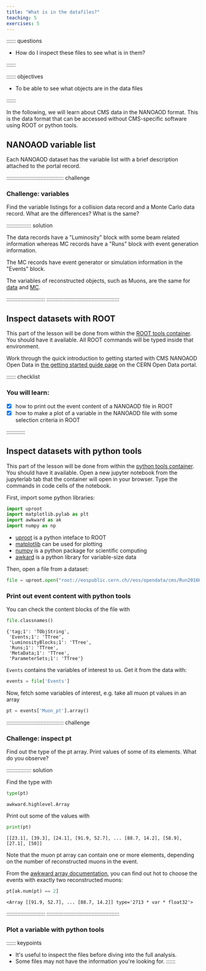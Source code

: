 ```yaml
---
title: "What is in the datafiles?"
teaching: 5
exercises: 5
---
```


:::::: questions
- How do I inspect these files to see what is in them?

::::::

:::::: objectives
- To be able to see what objects are in the data files

::::::

In the following, we will learn about CMS data in the NANOAOD format. This is the data format
that can be accessed without CMS-specific software using ROOT or python tools.


## NANOAOD variable list

Each NANOAOD dataset has the variable list with a brief description attached to the portal record.

::::::::::::::::::::::::::::::::::::: challenge

### Challenge: variables

Find the variable listings for a collision data record and a Monte Carlo data record. What are the differences? What is the same?

:::::::::::::::: solution

The data records have a "Luminosity" block with some beam related information whereas MC records have a "Runs" block with event generation information.

The MC records have event generator or simulation information in the "Events" block.
 
The variables of reconstructed objects, such as Muons, are the same for [data](https://opendata.cern.ch/eos/opendata/cms/dataset-semantics/NanoAOD/30563/SingleMuon_doc.html#Muon) and [MC](https://opendata.cern.ch/eos/opendata/cms/dataset-semantics/NanoAODSIM/35751/DYToMuMu_M-120To200_TuneCP5_13TeV-powheg-pythia8_doc.html#Muon).

:::::::::::::::::::::::::
:::::::::::::::::::::::::::::::::::::::::::::::

## Inspect datasets with ROOT

This part of the lesson will be done from within the [ROOT tools container](https://cms-opendata-workshop.github.io/workshopqcd-2024-lesson-docker/03-docker-for-cms-opendata.html#root-tools-container). You should have it available.
All ROOT commands will be typed inside that environment.

Work through the quick introduction to getting started with CMS NANOAOD Open Data in [the getting started guide page](https://opendata.cern.ch/docs/cms-getting-started-nanoaod) on the CERN Open Data portal.

:::::: checklist

### You will learn:

- [x] how to print out the event content of a NANOAOD file in ROOT
- [x] how to make a plot of a variable in the NANOAOD file with some selection criteria in ROOT

::::::::::::


## Inspect datasets with python tools

This part of the lesson will be done from within the [python tools container](https://cms-opendata-workshop.github.io/workshopqcd-2024-lesson-docker/03-docker-for-cms-opendata.html#python-tools-container). You should have it available.
Open a new jupyter notebook from the jupyterlab tab that the container will open in your browser. Type the commands in code cells of the notebook.

First, import some python libraries:

```python
import uproot
import matplotlib.pylab as plt
import awkward as ak
import numpy as np
```

 - [uproot](https://uproot.readthedocs.io/en/latest/index.html) is a python inteface to ROOT
 - [matplotlib](https://matplotlib.org/) can be used for plotting
 - [numpy](https://numpy.org/) is a python package for scientific computing
 - [awkard](https://awkward-array.org/doc/main/) is a python library for variable-size data

Then, open a file from a dataset:

```python
file = uproot.open("root://eospublic.cern.ch//eos/opendata/cms/Run2016H/SingleMuon/NANOAOD/UL2016_MiniAODv2_NanoAODv9-v1/120000/61FC1E38-F75C-6B44-AD19-A9894155874E.root")
```


### Print out event content with python tools

You can check the content blocks of the file with

```python
file.classnames()
```

```output
{'tag;1': 'TObjString',
 'Events;1': 'TTree',
 'LuminosityBlocks;1': 'TTree',
 'Runs;1': 'TTree',
 'MetaData;1': 'TTree',
 'ParameterSets;1': 'TTree'}
```

`Events` contains the variables of interest to us. Get it from the data with:

```python
events = file['Events']
```

Now, fetch some variables of interest, e.g. take all muon pt values in an array

```python
pt = events['Muon_pt'].array()
```
::::::::::::::::::::::::::::::::::::: challenge

### Challenge: inspect pt

Find out the type of the pt array. Print values of some of its elements. What do you observe?

:::::::::::::::: solution

Find the type with

```python
type(pt)
```

```output
awkward.highlevel.Array
```

Print out some of the values with

```python
print(pt)
```

```output
[[23.1], [39.3], [24.1], [91.9, 52.7], ... [88.7, 14.2], [58.9], [27.1], [50]]
```

Note that the muon pt array can contain one or more elements, depending on the number of reconstructed muons in the event.

From the [awkward array documentation](https://awkward-array.org/doc/main/user-guide/how-to-filter-num.html#use-ak-num), you can find out hot to choose the events with exactly two reconstructed muons:

```python
pt[ak.num(pt) == 2]
```

```output
<Array [[91.9, 52.7], ... [88.7, 14.2]] type='2713 * var * float32'>
```

:::::::::::::::::::::::::
:::::::::::::::::::::::::::::::::::::::::::::::


### Plot a variable with python tools


:::::: keypoints
- It's useful to inspect the files before diving into the full analysis.
- Some files may not have the information you're looking for.
::::::